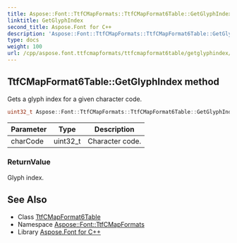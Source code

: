 ```yaml
---
title: Aspose::Font::TtfCMapFormats::TtfCMapFormat6Table::GetGlyphIndex method
linktitle: GetGlyphIndex
second_title: Aspose.Font for C++
description: 'Aspose::Font::TtfCMapFormats::TtfCMapFormat6Table::GetGlyphIndex method. Gets a glyph index for a given character code in C++.'
type: docs
weight: 100
url: /cpp/aspose.font.ttfcmapformats/ttfcmapformat6table/getglyphindex/
---
```

## TtfCMapFormat6Table::GetGlyphIndex method


Gets a glyph index for a given character code.

```cpp
uint32_t Aspose::Font::TtfCMapFormats::TtfCMapFormat6Table::GetGlyphIndex(uint32_t charCode) override
```


| Parameter | Type | Description |
| --- | --- | --- |
| charCode | uint32_t | Character code. |

### ReturnValue

Glyph index.

## See Also

* Class [TtfCMapFormat6Table](../)
* Namespace [Aspose::Font::TtfCMapFormats](../../)
* Library [Aspose.Font for C++](../../../)
